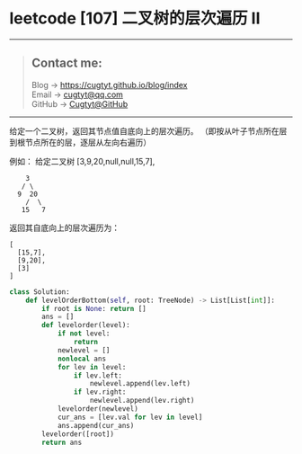 # leetcode [107] 二叉树的层次遍历 II

---
> ## Contact me:
> Blog -> <https://cugtyt.github.io/blog/index>  
> Email -> <cugtyt@qq.com>  
> GitHub -> [Cugtyt@GitHub](https://github.com/Cugtyt)

---

给定一个二叉树，返回其节点值自底向上的层次遍历。 （即按从叶子节点所在层到根节点所在的层，逐层从左向右遍历）

例如：
给定二叉树 [3,9,20,null,null,15,7],
```
    3
   / \
  9  20
    /  \
   15   7
```

返回其自底向上的层次遍历为：
```
[
  [15,7],
  [9,20],
  [3]
]
```

``` python
class Solution:  
    def levelOrderBottom(self, root: TreeNode) -> List[List[int]]:
        if root is None: return []
        ans = []
        def levelorder(level):
            if not level:
                return
            newlevel = []
            nonlocal ans
            for lev in level:
                if lev.left:
                    newlevel.append(lev.left)
                if lev.right:
                    newlevel.append(lev.right)
            levelorder(newlevel)
            cur_ans = [lev.val for lev in level]
            ans.append(cur_ans)
        levelorder([root])
        return ans
```